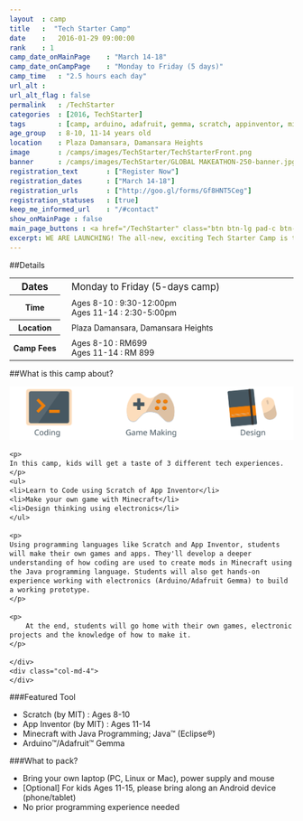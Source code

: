 ```yaml
---
layout	: camp
title 	:  "Tech Starter Camp"
date  	:   2016-01-29 09:00:00
rank    : 1
camp_date_onMainPage 	: "March 14-18"
camp_date_onCampPage 	: "Monday to Friday (5 days)"
camp_time	: "2.5 hours each day"
url_alt : 
url_alt_flag : false
permalink   : /TechStarter
categories  : [2016, TechStarter]
tags    	: [camp, arduino, adafruit, gemma, scratch, appinventor, minecraft]
age_group 	: 8-10, 11-14 years old
location	: Plaza Damansara, Damansara Heights
image		: /camps/images/TechStarter/TechStarterFront.png
banner		: /camps/images/TechStarter/GLOBAL MAKEATHON-250-banner.jpg
registration_text       : ["Register Now"]
registration_dates	    : ["March 14-18"]
registration_urls	    : ["http://goo.gl/forms/Gf8HNT5Ceg"]
registration_statuses	: [true]
keep_me_informed_url	: "/#contact"
show_onMainPage : false
main_page_buttons : <a href="/TechStarter" class="btn btn-lg pad-c btn-primary-pale">Learn more</a>
excerpt: WE ARE LAUNCHING! The all-new, exciting Tech Starter Camp is taking off!
---
```


##Details
<table style="white-space: nowrap">
    <col width="13%">
    <col width="3%">
    <col width="84%">
    <tr>
		<th style='font-size:120%'>Dates</th>
        <td/>
		<td style='padding:5px 10px 5px 5px; font-size:120%'>Monday to Friday (5-days camp)</td>
	</tr>
    <tr>
		<th>Time</th>
        <td/>
		<td style='padding:5px 10px 5px 5px'>Ages 8-10 : 9:30-12:00pm<br/> Ages 11-14 : 2:30-5:00pm</td>
	</tr>
	<tr>
		<th>Location</th>
        <td/>
		<td style='padding:5px 10px 5px 5px'>Plaza Damansara, Damansara Heights
        </td>
	</tr>
    <tr>
		<th>Camp Fees</th>
        <td/>
		<td style='padding:5px 10px 5px 5px'>Ages 8-10 : RM699<br> Ages 11-14 : RM 899 <br></td>
	</tr>
</table>

##What is this camp about?
<div class="row">
    <div class="col-md-8">
    <img class="pad img-responsive" src='/camps/images/TechStarter/MainTracks.svg' />
    
    <p>
    In this camp, kids will get a taste of 3 different tech experiences. 
    </p>
    <ul>
    <li>Learn to Code using Scratch of App Inventor</li>
    <li>Make your own game with Minecraft</li>
    <li>Design thinking using electronics</li>
    </ul>
    
    <p>    
    Using programming languages like Scratch and App Inventor, students will make their own games and apps. They'll develop a deeper understanding of how coding are used to create mods in Minecraft using the Java programming language. Students will also get hands-on experience working with electronics (Arduino/Adafruit Gemma) to build a working prototype. 
    </p>
    
    <p>
        At the end, students will go home with their own games, electronic projects and the knowledge of how to make it.
    </p>
    
    </div>
    <div class="col-md-4">
    </div>
</div>

###Featured Tool
* Scratch (by MIT) : Ages 8-10
* App Inventor (by MIT) : Ages 11-14
* Minecraft with Java Programming; Java™ (Eclipse®)
* Arduino™/Adafruit™ Gemma


###What to pack?
* Bring your own laptop (PC, Linux or Mac), power supply and mouse
* [Optional] For kids Ages 11-15, please bring along an Android device (phone/tablet) 
* No prior programming experience needed



